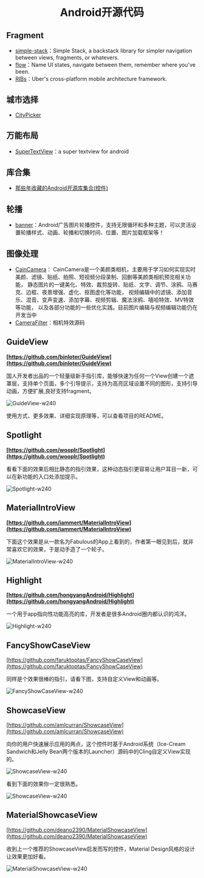 <h1 align="center">Android开源代码</h1>

## Fragment

* [simple-stack](https://github.com/Zhuinden/simple-stack)：Simple Stack, a backstack library for simpler navigation between views, fragments, or whatevers.
* [flow](https://github.com/square/flow)：Name UI states, navigate between them, remember where you've been.
* [RIBs](https://github.com/uber/RIBs)：Uber's cross-platform mobile architecture framework.


## 城市选择

* [CityPicker](https://github.com/zaaach/CityPicker)

## 万能布局

* [SuperTextView](https://github.com/lygttpod/SuperTextView)：a super textview for android


## 库合集

* [那些年收藏的Android开源库集合(控件)](https://www.jianshu.com/p/3baddcf948af)

## 轮播

* [banner](https://github.com/youth5201314/banner)：Android广告图片轮播控件，支持无限循环和多种主题，可以灵活设置轮播样式、动画、轮播和切换时间、位置、图片加载框架等！

## 图像处理
* [CainCamera](https://github.com/CainKernel/CainCamera)：
CainCamera是一个美颜类相机，主要用于学习如何实现实时美颜、滤镜、贴纸、拍照、短视频分段录制、回删等美颜类相机预览相关功能， 静态图片的一键美化、特效、裁剪旋转、贴纸、文字、调节、涂鸦、马赛克、边框、夜景增强、虚化、抠图虚化等功能， 视频编辑中的滤镜、添加音乐、混音、变声变速、添加字幕、视频剪辑、魔法涂鸦、嘻哈特效、MV特效等功能， 以及各部分功能的一些优化实践。目前图片编辑与视频编辑功能仍在开发当中
* [CameraFilter](https://github.com/nekocode/CameraFilter)：相机特效源码

## GuideView

**[https://github.com/binIoter/GuideView](https://github.com/binIoter/GuideView)**

国人开发者出品的一个轻量级新手指引库，能够快速为任何一个View创建一个遮罩层，支持单个页面，多个引导提示，支持为高亮区域设置不同的图形，支持引导动画，方便扩展,良好支持fragment。

![GuideView-w240](https://diycode.b0.upaiyun.com/photo/2017/e90bb8c58d5603b11714b4e6f3d01be6.png)

使用方式、更多效果、详细实现原理等，可以查看项目的README。

## Spotlight

**[https://github.com/wooplr/Spotlight](https://github.com/wooplr/Spotlight)**

看看下面的效果后相比静态的指引效果，这种动态指引更容易让用户耳目一新，可以在新功能的入口处添加提示。

![Spotlight-w240](https://diycode.b0.upaiyun.com/photo/2017/602655b94fa451820d33a7b98f923503.gif)

## MaterialIntroView

**[https://github.com/iammert/MaterialIntroView](https://github.com/iammert/MaterialIntroView)**

下面这个效果是从一款名为Fabulous的App上看到的，作者第一眼见到后，就非常喜欢它的效果，于是动手造了一个轮子。

![MaterialIntroView-w240](https://diycode.b0.upaiyun.com/photo/2017/481565db050c9b740f1337fb29e4c93d.gif)

## Highlight

**[https://github.com/hongyangAndroid/Highlight](https://github.com/hongyangAndroid/Highlight)**

一个用于app指向性功能高亮的库，开发者是很多Android圈内都认识的鸿洋。

![Highlight-w240](https://diycode.b0.upaiyun.com/photo/2017/7d97601ac5466562103b26ad2b084626.gif)


## FancyShowCaseView

[https://github.com/faruktoptas/FancyShowCaseView](https://github.com/faruktoptas/FancyShowCaseView)

同样是个效果很棒的指引，请看下图，支持自定义View和动画等。

![FancyShowCaseView-w240](https://diycode.b0.upaiyun.com/photo/2017/fb3ca0baa452e7682219d2322ce6472d.gif)

## ShowcaseView

[https://github.com/amlcurran/ShowcaseView](https://github.com/amlcurran/ShowcaseView)

向你的用户快速展示应用的两点，这个控件时基于Android系统（Ice-Cream Sandwich和Jelly Bean两个版本的Launcher）源码中的Cling自定义View实现的。

![ShowcaseView-w240](https://diycode.b0.upaiyun.com/photo/2017/604401d0454277349b6b5e475cf8cdd7.png)

看到下面的效果你一定很熟悉。

![ShowcaseView-w240](https://diycode.b0.upaiyun.com/photo/2017/70999a9ff7e1bb9dcf27e2435a2e61fe.png)

## MaterialShowcaseView

[https://github.com/deano2390/MaterialShowcaseView](https://github.com/deano2390/MaterialShowcaseView)

收到上一个推荐的ShowcaseView启发而写的控件，Material Design风格的设计让效果更加好看。

![MaterialShowcaseView-w240](https://diycode.b0.upaiyun.com/photo/2017/4119ffb7ddb8a0066df50ef8a4bf2fd7.gif)

